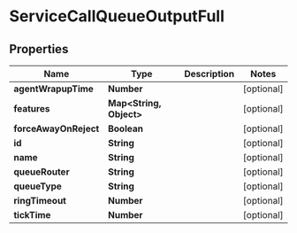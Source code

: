 

# ServiceCallQueueOutputFull


## Properties

| Name | Type | Description | Notes |
|------------ | ------------- | ------------- | -------------|
|**agentWrapupTime** | **Number** |  |  [optional] |
|**features** | **Map&lt;String, Object&gt;** |  |  [optional] |
|**forceAwayOnReject** | **Boolean** |  |  [optional] |
|**id** | **String** |  |  [optional] |
|**name** | **String** |  |  [optional] |
|**queueRouter** | **String** |  |  [optional] |
|**queueType** | **String** |  |  [optional] |
|**ringTimeout** | **Number** |  |  [optional] |
|**tickTime** | **Number** |  |  [optional] |



